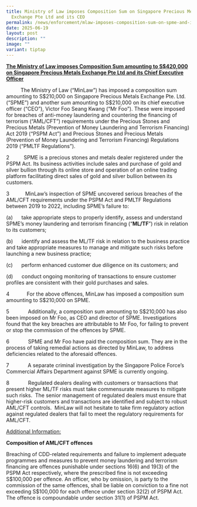 ```yaml
---
title: Ministry of Law imposes Composition Sum on Singapore Precious Metals
  Exchange Pte Ltd and its CEO
permalink: /news/enforcement/mlaw-imposes-composition-sum-on-spme-and-its-ceo/
date: 2025-06-19
layout: post
description: ""
image: ""
variant: tiptap
---
```

<p><strong><u>The Ministry of Law imposes Composition Sum amounting to S$420,000 on Singapore Precious Metals Exchange Pte Ltd and its Chief Executive Officer</u></strong>
</p>
<p></p>
<p>&nbsp; &nbsp;&nbsp;&nbsp;&nbsp;&nbsp;&nbsp;&nbsp; The Ministry of Law
(“MinLaw”) has imposed a composition sum amounting to S$210,000 on Singapore
Precious Metals Exchange Pte. Ltd. (“SPME”) and another sum amounting to
S$210,000 on its chief executive officer (“CEO”), Victor Foo Seang Kwang
(“Mr Foo”). These were imposed for breaches of anti-money laundering and
countering the financing of terrorism (“AML/CFT”) requirements under the
Precious Stones and Precious Metals (Prevention of Money Laundering and
Terrorism Financing) Act 2019 (“PSPM Act”) and Precious Stones and Precious
Metals (Prevention of Money Laundering and Terrorism Financing) Regulations
2019 (“PMLTF Regulations”).</p>
<p></p>
<p>2&nbsp;&nbsp;&nbsp;&nbsp;&nbsp;&nbsp;&nbsp;&nbsp;&nbsp; SPME is a precious
stones and metals dealer registered under the PSPM Act. Its business activities
include sales and purchase of gold and silver bullion through its online
store and operation of an online trading platform facilitating direct sales
of gold and silver bullion between its customers.</p>
<p></p>
<p>3&nbsp;&nbsp;&nbsp;&nbsp;&nbsp;&nbsp;&nbsp;&nbsp;&nbsp;&nbsp;&nbsp;MinLaw’s
inspection of SPME uncovered serious breaches of the AML/CFT requirements
under the PSPM Act and PMLTF Regulations between 2019 to 2022, including
SPME’s failure to:&nbsp;</p>
<p></p>
<p>(a)&nbsp;&nbsp;&nbsp;&nbsp;&nbsp; take appropriate steps to properly identify,
assess and understand SPME’s money laundering and terrorism financing (“<strong>ML/TF</strong>”)
risk in relation to its customers;</p>
<p></p>
<p>(b)&nbsp;&nbsp;&nbsp;&nbsp;&nbsp; identify and assess the ML/TF risk in
relation to the business practice and take appropriate measures to manage
and mitigate such risks before launching a new business practice;</p>
<p></p>
<p>(c)&nbsp;&nbsp;&nbsp;&nbsp;&nbsp; perform enhanced customer due diligence
on its customers; and</p>
<p></p>
<p>(d)&nbsp;&nbsp;&nbsp;&nbsp;&nbsp; conduct ongoing monitoring of transactions
to ensure customer profiles are consistent with their gold purchases and
sales.</p>
<p></p>
<p>4&nbsp;&nbsp;&nbsp;&nbsp;&nbsp;&nbsp;&nbsp;&nbsp;&nbsp;&nbsp;&nbsp;&nbsp;For
the above offences, MinLaw has imposed a composition sum amounting to S$210,000
on SPME.</p>
<p></p>
<p>5&nbsp;&nbsp;&nbsp;&nbsp;&nbsp;&nbsp;&nbsp;&nbsp;&nbsp;&nbsp;&nbsp;&nbsp;
Additionally, a composition sum amounting to S$210,000 has also been imposed
on Mr Foo, as CEO and director of SPME. Investigations found that the key
breaches are attributable to Mr Foo, for failing to prevent or stop the
commission of the offences by SPME.&nbsp;</p>
<p></p>
<p>6&nbsp;&nbsp;&nbsp;&nbsp;&nbsp;&nbsp;&nbsp;&nbsp;&nbsp;&nbsp;&nbsp;&nbsp;
SPME and Mr Foo have paid the composition sum. They are in the process
of taking remedial actions as directed by MinLaw, to address deficiencies
related to the aforesaid offences.</p>
<p></p>
<p>7&nbsp;&nbsp;&nbsp;&nbsp;&nbsp;&nbsp;&nbsp;&nbsp;&nbsp;&nbsp;&nbsp;&nbsp;
A separate criminal investigation by the Singapore Police Force’s Commercial
Affairs Department against SPME is currently ongoing.</p>
<p></p>
<p>8&nbsp;&nbsp;&nbsp;&nbsp;&nbsp;&nbsp;&nbsp;&nbsp;&nbsp;&nbsp;&nbsp;&nbsp;
Regulated dealers dealing with customers or transactions that present higher
ML/TF risks must take commensurate measures to mitigate such risks.&nbsp;
The senior management of regulated dealers must ensure that higher-risk
customers and transactions are identified and subject to robust AML/CFT
controls.&nbsp; MinLaw will not hesitate to take firm regulatory action
against regulated dealers that fail to meet the regulatory requirements
for AML/CFT.&nbsp;&nbsp;&nbsp;&nbsp;&nbsp;&nbsp;&nbsp;&nbsp;&nbsp;&nbsp;&nbsp;&nbsp;&nbsp;&nbsp;&nbsp;&nbsp;&nbsp;</p>
<p><u>Additional Information:</u>
</p>
<p></p>
<p><strong>Composition of AML/CFT offences</strong>
</p>
<p></p>
<p>Breaching of CDD-related requirements and failure to implement adequate
programmes and measures to prevent money laundering and terrorism financing
are offences punishable under sections 16(6) and 19(3) of the PSPM Act
respectively, where the prescribed fine is not exceeding S$100,000 per
offence. An officer, who by omission, is party to the commission of the
same offences, shall be liable on conviction to a fine not exceeding S$100,000
for each offence under section 32(2) of PSPM Act. The offence is compoundable
under section 31(1) of PSPM Act.</p>